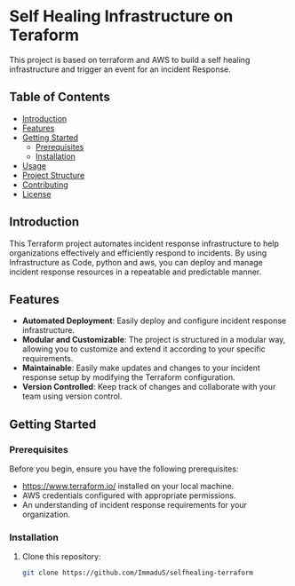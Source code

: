 # Self Healing Infrastructure on Teraform

This project is based on terraform and AWS to build a self healing infrastructure and trigger an event for an incident Response.

## Table of Contents

- [Introduction](#introduction)
- [Features](#features)
- [Getting Started](#getting-started)
  - [Prerequisites](#prerequisites)
  - [Installation](#installation)
- [Usage](#usage)
- [Project Structure](#project-structure)
- [Contributing](#contributing)
- [License](#license)

## Introduction

This Terraform project automates incident response infrastructure to help organizations effectively and efficiently respond to incidents. By using Infrastructure as Code, python and aws, you can deploy and manage incident response resources in a repeatable and predictable manner.

## Features

- **Automated Deployment**: Easily deploy and configure incident response infrastructure.
- **Modular and Customizable**: The project is structured in a modular way, allowing you to customize and extend it according to your specific requirements.
- **Maintainable**: Easily make updates and changes to your incident response setup by modifying the Terraform configuration.
- **Version Controlled**: Keep track of changes and collaborate with your team using version control.

## Getting Started

### Prerequisites

Before you begin, ensure you have the following prerequisites:

- https://www.terraform.io/ installed on your local machine.
- AWS credentials configured with appropriate permissions.
- An understanding of incident response requirements for your organization.

### Installation

1. Clone this repository:

   ```bash
   git clone https://github.com/ImmaduS/selfhealing-terraform